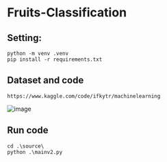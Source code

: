 ﻿# Fruits-Classification
## Setting:
```
python -m venv .venv
pip install -r requirements.txt
```
## Dataset and code 
```
https://www.kaggle.com/code/ifkytr/machinelearning
```
![image](https://github.com/user-attachments/assets/bfdef3e7-7245-485a-bbf6-73a76290d8cc)

## Run code 
```
cd .\source\
python .\mainv2.py
```

